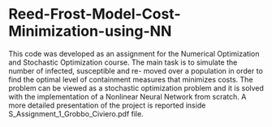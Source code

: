 # Reed-Frost-Model-Cost-Minimization-using-NN
This code was developed as an assignment for the Numerical Optimization and Stochastic Optimization course. The main task is to simulate the number of infected, susceptible and re-
moved over a population in order to find the optimal level of containment measures that minimizes costs. The problem can be viewed as a stochastic optimization problem and it is solved with the implementation of a Nonlinear Neural Network from scratch. A more detailed presentation of the project is reported inside S_Assignment_1_Grobbo_Civiero.pdf file.
